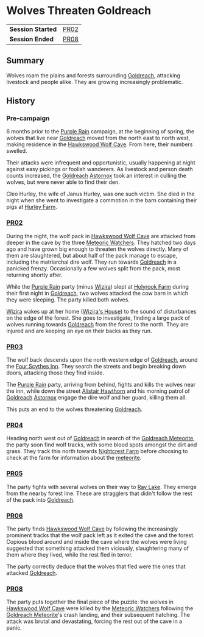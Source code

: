 # Wolves Threaten Goldreach

|||
| --- | --- |
| **Session Started** | [PR02](../../sessions/PR02.md) | storyline.2
| **Session Ended** | [PR08](../../sessions/PR08.md) |

## Summary

Wolves roam the plains and forests surrounding [Goldreach](../../civilisations/kingdom-of-astor/SETTLEMENTS/GOLDREACH/README.md), attacking livestock and people alike. They are growing increasingly problematic.

## History

### Pre-campaign

6 months prior to the [Purple Rain](../../campaigns/C1-purple-rain.md) campaign, at the beginning of spring, the wolves that live near [Goldreach](../../civilisations/kingdom-of-astor/SETTLEMENTS/GOLDREACH/README.md) moved from the north east to north west, making residence in the [Hawkswood Wolf Cave](../../civilisations/kingdom-of-astor/SETTLEMENTS/GOLDREACH/hawkswood-wolf-cave.md). From here, their numbers swelled.

Their attacks were infrequent and opportunistic, usually happening at night against easy pickings or foolish wanderers. As livestock and person death counts increased, the [Goldreach](../../civilisations/kingdom-of-astor/SETTLEMENTS/GOLDREACH/README.md) [Astornox](../../organisations/government/astornox/astornox.md) took an interest in culling the wolves, but were never able to find their den.

Cleo Hurley, the wife of Janus Hurley, was one such victim. She died in the night when she went to investigate a commotion in the barn containing their pigs at [Hurley Farm](../../civilisations/kingdom-of-astor/SETTLEMENTS/GOLDREACH/hurley-farm.md).

### [PR02](../../sessions/PR02.md)

During the night, the wolf pack in [Hawkswood Wolf Cave](../../civilisations/kingdom-of-astor/SETTLEMENTS/GOLDREACH/hawkswood-wolf-cave.md) are attacked from deeper in the cave by the three [Meteoric Watchers](../../creatures/meteoric-watcher.md). They hatched two days ago and have grown big enough to threaten the wolves directly. Many of them are slaughtered, but about half of the pack manage to escape, including the matriarchal dire wolf. They run towards [Goldreach](../../civilisations/kingdom-of-astor/SETTLEMENTS/GOLDREACH/README.md) in a panicked frenzy. Occasionally a few wolves split from the pack, most returning shortly after.

While the [Purple Rain](../../campaigns/C1-purple-rain.md) party (minus [Wizira](../../characters/wizira.md)) slept at [Holyrook Farm](../../civilisations/kingdom-of-astor/SETTLEMENTS/GOLDREACH/holyrook-farm.md) during their first night in [Goldreach](../../civilisations/kingdom-of-astor/SETTLEMENTS/GOLDREACH/README.md), two wolves attacked the cow barn in which they were sleeping. The party killed both wolves.

[Wizira](../../characters/wizira.md) wakes up at her home ([Wizira's House](../../civilisations/kingdom-of-astor/SETTLEMENTS/GOLDREACH/wiziras-house.md)) to the sound of disturbances on the edge of the forest. She goes to investigate, finding a large pack of wolves running towards [Goldreach](../../civilisations/kingdom-of-astor/SETTLEMENTS/GOLDREACH/README.md) from the forest to the north. They are injured and are keeping an eye on their backs as they run.

### [PR03](../../sessions/PR03.md)

The wolf back descends upon the north western edge of [Goldreach](../../civilisations/kingdom-of-astor/SETTLEMENTS/GOLDREACH/README.md), around the [Four Scythes Inn](../../civilisations/kingdom-of-astor/SETTLEMENTS/GOLDREACH/four-scythes-inn.md). They search the streets and begin breaking down doors, attacking those they find inside.

The [Purple Rain](../../campaigns/C1-purple-rain.md) party, arriving from behind, fights and kills the wolves near the inn, while down the street [Alistair Hawthorn](../../characters/alistair-hawthorn.md) and his morning patrol of [Goldreach](../../civilisations/kingdom-of-astor/SETTLEMENTS/GOLDREACH/README.md) [Astornox](../../organisations/government/astornox/astornox.md) engage the dire wolf and her guard, killing them all.

This puts an end to the wolves threatening [Goldreach](../../civilisations/kingdom-of-astor/SETTLEMENTS/GOLDREACH/README.md).

### [PR04](../../sessions/PR04.md)

Heading north west out of [Goldreach](../../civilisations/kingdom-of-astor/SETTLEMENTS/GOLDREACH/README.md) in search of the [Goldreach Meteorite](../../items/meteoric/meteorites/goldreach-meteorite.md), the party soon find wolf tracks, with some blood spots amongst the dirt and grass. They track this north towards [Nightcrest Farm](../../civilisations/kingdom-of-astor/SETTLEMENTS/GOLDREACH/nightcrest-farm.md) before choosing to check at the farm for information about the [meteorite](../../items/meteoric/meteorite.md).

### [PR05](../../sessions/PR05.md)

The party fights with several wolves on their way to [Ray Lake](../../civilisations/kingdom-of-astor/SETTLEMENTS/GOLDREACH/ray-lake.md). They emerge from the nearby forest line. These are stragglers that didn't follow the rest of the pack into [Goldreach](../../civilisations/kingdom-of-astor/SETTLEMENTS/GOLDREACH/README.md).

### [PR06](../../sessions/PR06.md)

The party finds [Hawkswood Wolf Cave](../../civilisations/kingdom-of-astor/SETTLEMENTS/GOLDREACH/hawkswood-wolf-cave.md) by following the increasingly prominent tracks that the wolf pack left as it exited the cave and the forest. Copious blood around and inside the cave where the wolves were living suggested that something attacked them viciously, slaughtering many of them where they lived, while the rest fled in terror.

The party correctly deduce that the wolves that fled were the ones that attacked [Goldreach](../../civilisations/kingdom-of-astor/SETTLEMENTS/GOLDREACH/README.md).

### [PR08](../../sessions/PR08.md)

The party puts together the final piece of the puzzle: the wolves in [Hawkswood Wolf Cave](../../civilisations/kingdom-of-astor/SETTLEMENTS/GOLDREACH/hawkswood-wolf-cave.md) were killed by the [Meteoric Watchers](../../creatures/meteoric-watcher.md) following the [Goldreach Meteorite](../../items/meteoric/meteorites/goldreach-meteorite.md)'s crash landing, and their subsequent hatching. The attack was brutal and devastating, forcing the rest out of the cave in a panic.
